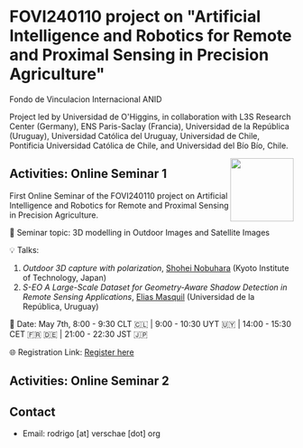 # FOVI240110 project on "Artificial Intelligence and Robotics for Remote and Proximal Sensing in Precision Agriculture"
Fondo de Vinculacion Internacional ANID

Project led by Universidad de O'Higgins, in collaboration with L3S Research Center (Germany), ENS Paris-Saclay (Francia), Universidad de la República (Uruguay), Universidad Católica del Uruguay​, Universidad de Chile, Pontificia Universidad Católica de Chile, and Universidad del Bío Bío, Chile.

<div style='float: right'>
<a href="https://rodrigo.verschae.org/fovi2025/"><img style="width: 8em;" src="http://rodrigo.verschae.org/fovi2025/robot_cherry.jpg"></a>
</div>

## Activities: Online Seminar 1
First Online Seminar of the FOVI240110 project on Artificial Intelligence and Robotics for Remote and Proximal Sensing in Precision Agriculture.

📌 Seminar topic: 3D modelling in Outdoor Images and Satellite Images

💡 Talks:
1. *Outdoor 3D capture with polarization*, [Shohei Nobuhara](https://scholar.google.co.jp/citations?user=keXiLQ0AAAAJ) (Kyoto Institute of Technology, Japan)
2. *S-EO A Large-Scale Dataset for Geometry-Aware Shadow Detection in Remote Sensing Applications*, [Elias Masquil](https://scholar.google.com/citations?user=eJU1kjEAAAAJ&hl=en) (Universidad de la República, Uruguay)

📅 Date: May 7th, 8:00 - 9:30 CLT 🇨🇱 | 9:00 - 10:30 UYT 🇺🇾 | 14:00 - 15:30 CET 🇫🇷 🇩🇪 | 21:00 - 22:30 JST 🇯🇵 

🌐 Registration Link:
[Register here](https://forms.gle/vEAQLMSjvoPDPXP47)


## Activities: Online Seminar 2


## Contact 
+ Email: rodrigo [at] verschae [dot] org  
